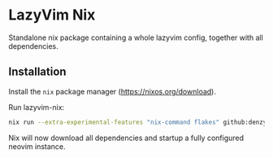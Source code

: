 # LazyVim Nix

Standalone nix package containing a whole lazyvim config, together with all dependencies.

## Installation

Install the `nix` package manager (<https://nixos.org/download>).

Run lazyvim-nix:

```bash
nix run --extra-experimental-features "nix-command flakes" github:denzyldick/lazyvim-nix
```

Nix will now download all dependencies and startup a fully configured neovim instance.
